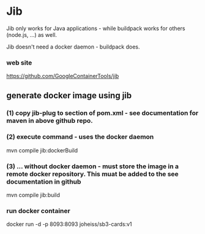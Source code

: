 # Jib

Jib only works for Java applications - while buildpack works for others (node.js, ...) as well.

Jib doesn't need a docker daemon - buildpack does.

### web site
https://github.com/GoogleContainerTools/jib

## generate docker image using jib

### (1) copy jib-plug to <plugins> section of pom.xml - see documentation for maven in above github repo.

### (2) execute command - uses the docker daemon

mvn compile jib:dockerBuild

### (3) ... without docker daemon - must store the image in a remote docker repository. This muat be added to the <plugin><configuration> see documentation in github

mvn compile jib:build

### run docker container
docker run -d -p 8093:8093 joheiss/sb3-cards:v1
